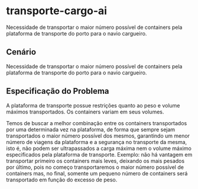 transporte-cargo-ai
===================

Necessidade de transportar o maior número possível de containers pela
plataforma de transporte do porto para o navio cargueiro.

## Cenário
  
Necessidade de transportar o maior número possível de containers pela plataforma
de transporte do porto para o navio cargueiro.

## Especificação do Problema

A plataforma de transporte possue restrições quanto ao peso e volume máximos
transportados. Os containers variam em seus volumes.

Temos de buscar a melhor combinação entre os containers transportados por
uma determinada vez na plataforma, de forma que sempre sejam transportados
o maior número possível dos mesmos, garantindo um menor número de
viagens da plataforma e a segurança no transporte da mesma, isto é, não
podem ser ultrapassados a carga máxima nem o volume máximo especificados
pela plataforma de transporte. Exemplo: não há vantagem em transportar primeiro
os containers mais leves, deixando os mais pesados por último, pois no começo
transportaremos o maior número possível de containers mas, no final, somente
um pequeno número de containers será transportado em função do excesso de peso.
